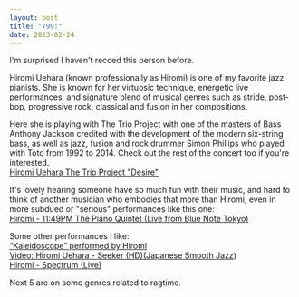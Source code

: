 ```yaml
---
layout: post
title: "799:"
date: 2023-02-24
---
```


I'm surprised I haven't recced this person before.

Hiromi Uehara (known professionally as Hiromi) is one of my favorite jazz pianists. She is known for her virtuosic technique, energetic live performances, and signature blend of musical genres such as stride, post-bop, progressive rock, classical and fusion in her compositions.

Here she is playing with The Trio Project with one of the masters of Bass Anthony Jackson credited with the development of the modern six-string bass, as well as jazz, fusion and rock drummer Simon Phillips who played with Toto from 1992 to 2014\. Check out the rest of the concert too if you're interested.  
[Hiromi Uehara The Trio Project "Desire"](https://youtu.be/EFeouD2IWSA)

It's lovely hearing someone have so much fun with their music, and hard to think of another musician who embodies that more than Hiromi, even in more subdued or "serious" performances like this one:  
[Hiromi \- 11:49PM The Piano Quintet (Live from Blue Note Tokyo)](https://youtu.be/-T5G0MIw9Is?t=165)

Some other performances I like:  
[“Kaleidoscope” performed by Hiromi](https://youtu.be/QU2893TnTbU)  
[Video: Hiromi Uehara \- Seeker (HD)(Japanese Smooth Jazz)](https://youtu.be/YggJ0M4Td3k)  
[Hiromi \- Spectrum (Live)](https://youtu.be/A8RCz_RoefM)

Next 5 are on some genres related to ragtime.
